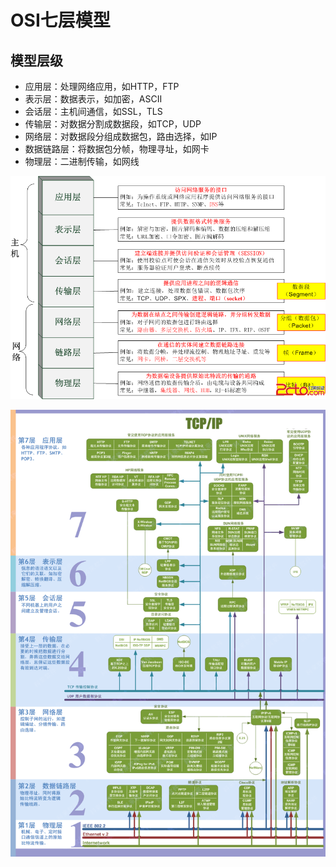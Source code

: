 # OSI七层模型

## 模型层级

- 应用层：处理网络应用，如HTTP，FTP
- 表示层：数据表示，如加密，ASCII
- 会话层：主机间通信，如SSL，TLS
- 传输层：对数据分割成数据段，如TCP，UDP
- 网络层：对数据段分组成数据包，路由选择，如IP
- 数据链路层：将数据包分帧，物理寻址，如网卡
- 物理层：二进制传输，如网线

![](OSI7M.png)

![](OSI7M.gif)